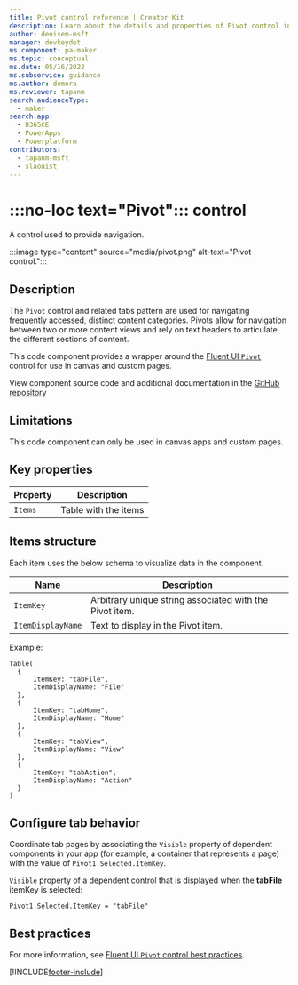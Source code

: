 ```yaml
---
title: Pivot control reference | Creator Kit
description: Learn about the details and properties of Pivot control in the Creator Kit.
author: denisem-msft
manager: devkeydet
ms.component: pa-maker
ms.topic: conceptual
ms.date: 05/16/2022
ms.subservice: guidance
ms.author: demora
ms.reviewer: tapanm
search.audienceType: 
  - maker
search.app: 
  - D365CE
  - PowerApps
  - Powerplatform
contributors:
  - tapanm-msft
  - slaouist
---
```


# :::no-loc text="Pivot"::: control

A control used to provide navigation.

:::image type="content" source="media/pivot.png" alt-text="Pivot control.":::

## Description

The `Pivot` control and related tabs pattern are used for navigating frequently accessed, distinct content categories. Pivots allow for navigation between two or more content views and rely on text headers to articulate the different sections of content.

This code component provides a wrapper around the [Fluent UI `Pivot`](https://developer.microsoft.com/fluentui#/controls/web/pivot) control for use in canvas and custom pages.

View component source code and additional documentation in the [GitHub repository](https://github.com/microsoft/powercat-creator-kit)

## Limitations

This code component can only be used in canvas apps and custom pages.

## Key properties

| Property | Description |
| -------- | ----------- |
| `Items` | Table with the items |

## Items structure

Each item uses the below schema to visualize data in the component. 

| Name | Description |
| ------ | ----------- |
| `ItemKey` | Arbitrary unique string associated with the Pivot item. |
| `ItemDisplayName` | Text to display in the Pivot item. |

Example:

  ```powerapps-dot
Table(
    {
        ItemKey: "tabFile",
        ItemDisplayName: "File"
    },
    {
        ItemKey: "tabHome",
        ItemDisplayName: "Home"
    },
    {
        ItemKey: "tabView",
        ItemDisplayName: "View"
    },
    {
        ItemKey: "tabAction",
        ItemDisplayName: "Action"
    }
)
  ```

## Configure tab behavior

Coordinate tab pages by associating the `Visible` property of dependent components in your app (for example, a container that represents a page) with the value of `Pivot1.Selected.ItemKey`.

`Visible` property of a dependent control that is displayed when the **tabFile** itemKey is selected:

  ```powerapps-dot
Pivot1.Selected.ItemKey = "tabFile"
  ```

## Best practices

For more information, see [Fluent UI `Pivot` control best practices](https://developer.microsoft.com/fluentui#/controls/web/pivot).

[!INCLUDE[footer-include](../../includes/footer-banner.md)]